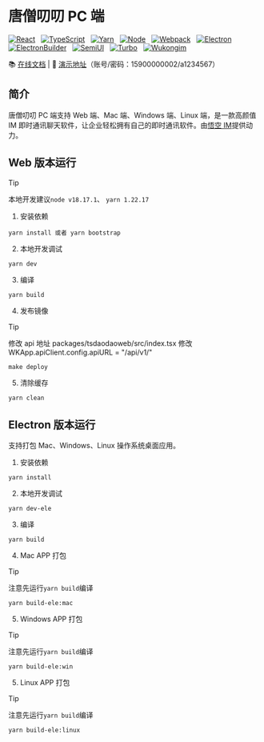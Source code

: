 # 唐僧叨叨 PC 端

<a href="https://zh-hans.react.dev/" target="_blank" rel="noopener" style="display:inline-block;">
	<img src="https://img.shields.io/badge/React-17.0.2-%236CB52D.svg?logo=React" alt="React" />
</a> &nbsp
<a href="https://ts.nodejs.cn/" target="_blank" rel="noopener" style="display:inline-block;">
	<img src="https://img.shields.io/badge/TypeScript-5.0.4-%236CB52D.svg?logo=TypeScript&logoColor=FFF" alt="TypeScript" />
</a> &nbsp
<a href="https://yarn.bootcss.com/" target="_blank" rel="noopener" style="display:inline-block;">
	<img src="https://img.shields.io/badge/Yarn-1.22.17-%236CB52D.svg?logo=Yarn&logoColor=FFF" alt="Yarn" />
</a> &nbsp
<a href="https://nodejs.org/" target="_blank" rel="noopener" style="display:inline-block;">
	<img src="https://img.shields.io/badge/Node-18.17.1-%236CB52D.svg?logo=Node&logoColor=FFF" alt="Node">
</a> &nbsp
<a href="https://webpack.docschina.org/" target="_blank" rel="noopener" style="display:inline-block;">
	<img src="https://img.shields.io/badge/Webpack-5.88.2-%236CB52D.svg?logo=Webpack" alt="Webpack" />
</a> &nbsp
<a href="https://www.electronjs.org/zh/" target="_blank" rel="noopener" style="display:inline-block;">
	<img src="https://img.shields.io/badge/Electron-26.0.0-%236CB52D.svg?logo=Electron&logoColor=FFF" alt="Electron" />
</a> &nbsp
<a href="https://www.electron.build/" target="_blank" rel="noopener" style="display:inline-block;">
	<img src="https://img.shields.io/badge/ElectronBuilder-24.9.1-%236CB52D.svg?logo=ElectronBuilder&logoColor=FFF" alt="ElectronBuilder" />
</a> &nbsp
<a href="https://semi.design/zh-CN/" target="_blank" rel="noopener" style="display:inline-block;">
	<img src="https://img.shields.io/badge/Semi UI-2.24.2-%236CB52D.svg?logo=SemiUI" alt="SemiUI">
</a> &nbsp
<a href="https://turbo.build/repo" target="_blank" rel="noopener" style="display:inline-block;">
	<img src="https://img.shields.io/badge/turbo-1.4.7-%236CB52D.svg?logo=Turbo&logoColor=FFF" alt="Turbo" />
</a> &nbsp
<a href="https://githubim.com/" target="_blank" rel="noopener" style="display:inline-block;">
	<img src="https://img.shields.io/badge/WukongIm-1.2.10-%236CB52D.svg?logo=WukonIm" alt="Wukongim" />
</a> &nbsp

📚 [在线文档](https://tsdaodao.com/) | 🚀 [演示地址](https://web.botgate.cn/)（账号/密码：15900000002/a1234567）

## 简介

唐僧叨叨 PC 端支持 Web 端、Mac 端、Windows 端、Linux 端，是一款高颜值 IM 即时通讯聊天软件，让企业轻松拥有自己的即时通讯软件。由[悟空 IM](https://githubim.com/)提供动力。

## Web 版本运行

> [!TIP]
> 本地开发建议`node v18.17.1`、 `yarn 1.22.17`

1. 安装依赖

```shell
yarn install 或者 yarn bootstrap
```

2. 本地开发调试

```shell
yarn dev
```

3. 编译

```shell
yarn build
```

4.  发布镜像

> [!TIP]
> 修改 api 地址 packages/tsdaodaoweb/src/index.tsx 修改 WKApp.apiClient.config.apiURL = "/api/v1/"

```shell
make deploy
```

5. 清除缓存

```sh
yarn clean
```

## Electron 版本运行

支持打包 Mac、Windows、Linux 操作系统桌面应用。

1. 安装依赖

```shell
yarn install
```

2. 本地开发调试

```shell
yarn dev-ele
```

3. 编译

```shell
yarn build
```

4. Mac APP 打包

> [!TIP]
> 注意先运行`yarn build`编译

```shell
yarn build-ele:mac
```

5. Windows APP 打包

> [!TIP]
> 注意先运行`yarn build`编译

```shell
yarn build-ele:win
```

5. Linux APP 打包

> [!TIP]
> 注意先运行`yarn build`编译

```shell
yarn build-ele:linux
```
